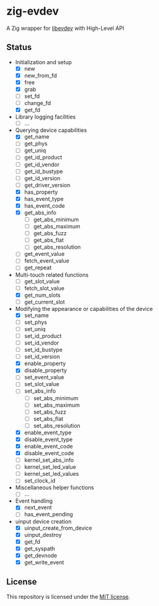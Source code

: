 # zig-evdev

A Zig wrapper for [libevdev](https://www.freedesktop.org/software/libevdev/doc/latest/) with High-Level API

## Status

- Initialization and setup
    - [x] new
    - [x] new_from_fd
    - [x] free
    - [x] grab
    - [ ] set_fd
    - [ ] change_fd
    - [x] get_fd
- Library logging facilities
    - [ ] ...
- Querying device capabilities
    - [x] get_name
    - [ ] get_phys
    - [ ] get_uniq
    - [ ] get_id_product
    - [ ] get_id_vendor
    - [ ] get_id_bustype
    - [ ] get_id_version
    - [ ] get_driver_version
    - [x] has_property
    - [x] has_event_type
    - [x] has_event_code
    - [x] get_abs_info
        - [ ] get_abs_minimum
        - [ ] get_abs_maximum
        - [ ] get_abs_fuzz
        - [ ] get_abs_flat
        - [ ] get_abs_resolution
    - [ ] get_event_value
    - [ ] fetch_event_value
    - [ ] get_repeat
- Multi-touch related functions
    - [ ] get_slot_value
    - [ ] fetch_slot_value
    - [x] get_num_slots
    - [ ] get_current_slot
- Modifying the appearance or capabilities of the device
    - [x] set_name
    - [ ] set_phys
    - [ ] set_uniq
    - [ ] set_id_product
    - [ ] set_id_vendor
    - [ ] set_id_bustype
    - [ ] set_id_version
    - [x] enable_property
    - [x] disable_property
    - [ ] set_event_value
    - [ ] set_slot_value
    - [ ] set_abs_info
        - [ ] set_abs_minimum
        - [ ] set_abs_maximum
        - [ ] set_abs_fuzz
        - [ ] set_abs_flat
        - [ ] set_abs_resolution
    - [x] enable_event_type
    - [x] disable_event_type
    - [x] enable_event_code
    - [x] disable_event_code
    - [ ] kernel_set_abs_info
    - [ ] kernel_set_led_value
    - [ ] kernel_set_led_values
    - [ ] set_clock_id
- Miscellaneous helper functions
    - [ ] ...
- Event handling
    - [x] next_event
    - [ ] has_event_pending
- uinput device creation
    - [x] uinput_create_from_device
    - [x] uinput_destroy
    - [x] get_fd
    - [x] get_syspath
    - [x] get_devnode
    - [x] get_write_event

## License

This repository is licensed under the [MIT license](./LICENSE).
